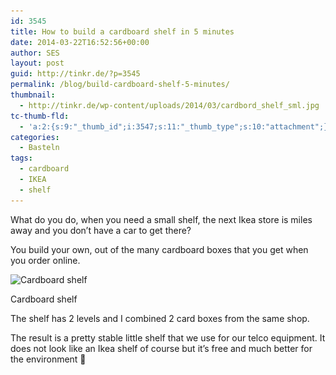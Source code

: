 ```yaml
---
id: 3545
title: How to build a cardboard shelf in 5 minutes
date: 2014-03-22T16:52:56+00:00
author: SES
layout: post
guid: http://tinkr.de/?p=3545
permalink: /blog/build-cardboard-shelf-5-minutes/
thumbnail:
  - http://tinkr.de/wp-content/uploads/2014/03/cardbord_shelf_sml.jpg
tc-thumb-fld:
  - 'a:2:{s:9:"_thumb_id";i:3547;s:11:"_thumb_type";s:10:"attachment";}'
categories:
  - Basteln
tags:
  - cardboard
  - IKEA
  - shelf
---
```

What do you do, when you need a small shelf, the next Ikea store is miles away and you don&#8217;t have a car to get there?

You build your own, out of the many cardboard boxes that you get when you order online.

<div id="attachment_3546" style="width: 616px" >
  <img aria-describedby="caption-attachment-3546" loading="lazy" src="/assets/2014/03/cardbord_shelf.jpg" alt="Cardboard shelf"    srcset="/assets/2014/03/cardbord_shelf.jpg 606w, /assets/2014/03/cardbord_shelf-240x180.jpg 240w" sizes="(max-width: 606px) 100vw, 606px" />

  <p id="caption-attachment-3546" >
    Cardboard shelf
  </p>
</div>

The shelf has 2 levels and I combined 2 card boxes from the same shop.

The result is a pretty stable little shelf that we use for our telco equipment. It does not look like an Ikea shelf of course but it&#8217;s free and much better for the environment 🙂

